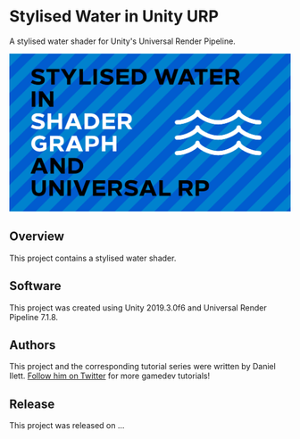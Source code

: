 # Stylised Water in Unity URP

A stylised water shader for Unity's Universal Render Pipeline.

![Water Banner](banner.jpg)

## Overview

This project contains a stylised water shader.

## Software

This project was created using Unity 2019.3.0f6 and Universal Render Pipeline 7.1.8.

## Authors

This project and the corresponding tutorial series were written by Daniel Ilett. [Follow him on Twitter](https://twitter.com/daniel_ilett) for more gamedev tutorials!

## Release

This project was released on ...
